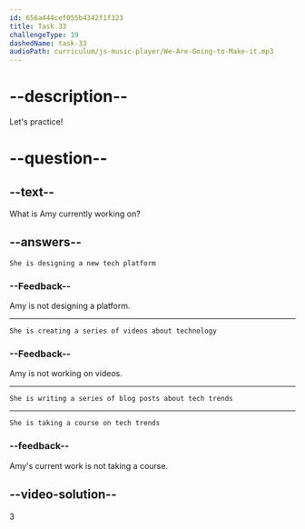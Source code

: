 ```yaml
---
id: 656a444cef055b4342f1f323
title: Task 33
challengeType: 19
dashedName: task-33
audioPath: curriculum/js-music-player/We-Are-Going-to-Make-it.mp3
---
```


<!--
AUDIO REFERENCE: 
Amy: That sounds like a good idea, Brian. I'm currently working on a series of blog posts about tech trends.
-->

# --description--

Let's practice!

# --question--

## --text--

What is Amy currently working on?

## --answers--

`She is designing a new tech platform`

### --Feedback--

Amy is not designing a platform.

---

`She is creating a series of videos about technology`

### --Feedback--

Amy is not working on videos.

---

`She is writing a series of blog posts about tech trends`

---

`She is taking a course on tech trends`

### --feedback--

Amy's current work is not taking a course.

## --video-solution--

3
